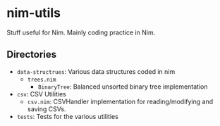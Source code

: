# nim-utils

Stuff useful for Nim.
Mainly coding practice in Nim.

## Directories

* `data-structrues`: Various data structures coded in nim
  * `trees.nim`
    * `BinaryTree`: Balanced unsorted binary tree implementation
* `csv`: CSV Utilities
  * `csv.nim`: CSVHandler implementation for reading/modifying and saving CSVs.
* `tests`: Tests for the various utilities